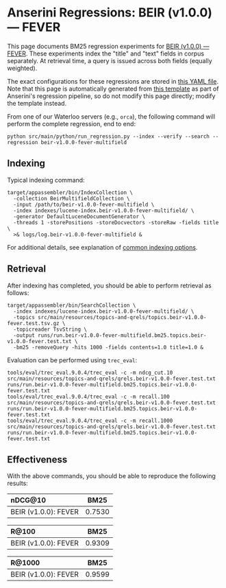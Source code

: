 # Anserini Regressions: BEIR (v1.0.0) &mdash; FEVER

This page documents BM25 regression experiments for [BEIR (v1.0.0) &mdash; FEVER](http://beir.ai/).
These experiments index the "title" and "text" fields in corpus separately.
At retrieval time, a query is issued across both fields (equally weighted).

The exact configurations for these regressions are stored in [this YAML file](../src/main/resources/regression/beir-v1.0.0-fever-multifield.yaml).
Note that this page is automatically generated from [this template](../src/main/resources/docgen/templates/beir-v1.0.0-fever-multifield.template) as part of Anserini's regression pipeline, so do not modify this page directly; modify the template instead.

From one of our Waterloo servers (e.g., `orca`), the following command will perform the complete regression, end to end:

```
python src/main/python/run_regression.py --index --verify --search --regression beir-v1.0.0-fever-multifield
```

## Indexing

Typical indexing command:

```
target/appassembler/bin/IndexCollection \
  -collection BeirMultifieldCollection \
  -input /path/to/beir-v1.0.0-fever-multifield \
  -index indexes/lucene-index.beir-v1.0.0-fever-multifield/ \
  -generator DefaultLuceneDocumentGenerator \
  -threads 1 -storePositions -storeDocvectors -storeRaw -fields title \
  >& logs/log.beir-v1.0.0-fever-multifield &
```

For additional details, see explanation of [common indexing options](common-indexing-options.md).

## Retrieval

After indexing has completed, you should be able to perform retrieval as follows:

```
target/appassembler/bin/SearchCollection \
  -index indexes/lucene-index.beir-v1.0.0-fever-multifield/ \
  -topics src/main/resources/topics-and-qrels/topics.beir-v1.0.0-fever.test.tsv.gz \
  -topicreader TsvString \
  -output runs/run.beir-v1.0.0-fever-multifield.bm25.topics.beir-v1.0.0-fever.test.txt \
  -bm25 -removeQuery -hits 1000 -fields contents=1.0 title=1.0 &
```

Evaluation can be performed using `trec_eval`:

```
tools/eval/trec_eval.9.0.4/trec_eval -c -m ndcg_cut.10 src/main/resources/topics-and-qrels/qrels.beir-v1.0.0-fever.test.txt runs/run.beir-v1.0.0-fever-multifield.bm25.topics.beir-v1.0.0-fever.test.txt
tools/eval/trec_eval.9.0.4/trec_eval -c -m recall.100 src/main/resources/topics-and-qrels/qrels.beir-v1.0.0-fever.test.txt runs/run.beir-v1.0.0-fever-multifield.bm25.topics.beir-v1.0.0-fever.test.txt
tools/eval/trec_eval.9.0.4/trec_eval -c -m recall.1000 src/main/resources/topics-and-qrels/qrels.beir-v1.0.0-fever.test.txt runs/run.beir-v1.0.0-fever-multifield.bm25.topics.beir-v1.0.0-fever.test.txt
```

## Effectiveness

With the above commands, you should be able to reproduce the following results:

| nDCG@10                                                                                                      | BM25      |
|:-------------------------------------------------------------------------------------------------------------|-----------|
| BEIR (v1.0.0): FEVER                                                                                         | 0.7530    |


| R@100                                                                                                        | BM25      |
|:-------------------------------------------------------------------------------------------------------------|-----------|
| BEIR (v1.0.0): FEVER                                                                                         | 0.9309    |


| R@1000                                                                                                       | BM25      |
|:-------------------------------------------------------------------------------------------------------------|-----------|
| BEIR (v1.0.0): FEVER                                                                                         | 0.9599    |
